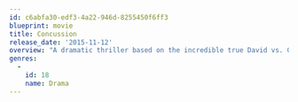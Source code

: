 ```yaml
---
id: c6abfa30-edf3-4a22-946d-8255450f6ff3
blueprint: movie
title: Concussion
release_date: '2015-11-12'
overview: "A dramatic thriller based on the incredible true David vs. Goliath story of American immigrant Dr. Bennet Omalu, the brilliant forensic neuropathologist who made the first discovery of CTE, a football-related brain trauma, in a pro player and fought for the truth to be known. Omalu's emotional quest puts him at dangerous odds with one of the most powerful institutions in the world."
genres:
  -
    id: 18
    name: Drama
---
```

